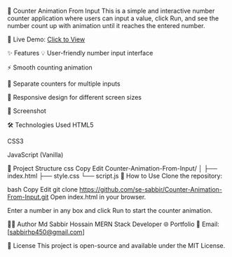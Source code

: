 🚀 Counter Animation From Input
This is a simple and interactive number counter application where users can input a value, click Run, and see the number count up with animation until it reaches the entered number.

🔗 Live Demo: [Click to View](https://se-sabbir.github.io/Counter-Animation-From-Input/ )

✨ Features
💡 User-friendly number input interface

⚡ Smooth counting animation

🧮 Separate counters for multiple inputs

📱 Responsive design for different screen sizes

📸 Screenshot

🛠️ Technologies Used
HTML5

CSS3

JavaScript (Vanilla)

📁 Project Structure
css
Copy
Edit
Counter-Animation-From-Input/
│
├── index.html
├── style.css
└── script.js
📌 How to Use
Clone the repository:

bash
Copy
Edit
git clone https://github.com/se-sabbir/Counter-Animation-From-Input.git
Open index.html in your browser.

Enter a number in any box and click Run to start the counter animation.

🧑‍💻 Author
Md Sabbir Hossain
MERN Stack Developer
🌐 Portfolio
📧 Email: [sabbirhp450@gmail.com]

📜 License
This project is open-source and available under the MIT License.
